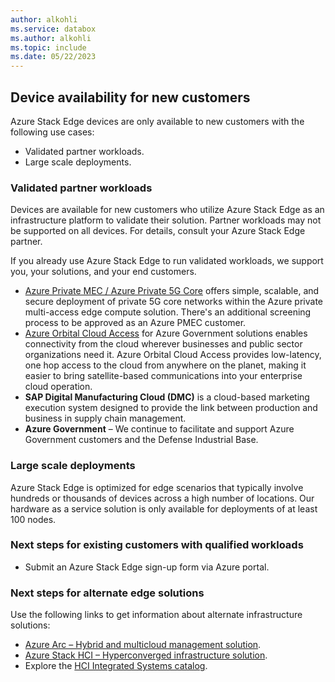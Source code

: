 ```yaml
---
author: alkohli
ms.service: databox
ms.author: alkohli
ms.topic: include
ms.date: 05/22/2023
---
```



## Device availability for new customers

Azure Stack Edge devices are only available to new customers with the following use cases:
 - Validated partner workloads.
 - Large scale deployments.

### Validated partner workloads

Devices are available for new customers who utilize Azure Stack Edge as an infrastructure platform to validate their solution. Partner workloads may not be supported on all devices. For details, consult your Azure Stack Edge partner. 

If you already use Azure Stack Edge to run validated workloads, we support you, your solutions, and your end customers.

- [Azure Private MEC / Azure Private 5G Core](https://azure.microsoft.com/products/private-5g-core/#overview>) offers simple, scalable, and secure deployment of private 5G core networks within the Azure private multi-access edge compute solution. There's an additional screening process to be approved as an Azure PMEC customer.
- [Azure Orbital Cloud Access](https://azure.microsoft.com/solutions/space/#overview) for Azure Government solutions enables connectivity from the cloud wherever businesses and public sector organizations need it. Azure Orbital Cloud Access provides low-latency, one hop access to the cloud from anywhere on the planet, making it easier to bring satellite-based communications into your enterprise cloud operation.
- **SAP Digital Manufacturing Cloud (DMC)** is a cloud-based marketing execution system designed to provide the link between production and business in supply chain management.
- **Azure Government** – We continue to facilitate and support Azure Government customers and the Defense Industrial Base.

### Large scale deployments

Azure Stack Edge is optimized for edge scenarios that typically involve hundreds or thousands of devices across a high number of locations. Our hardware as a service solution is only available for deployments of at least 100 nodes.

### Next steps for existing customers with qualified workloads

- Submit an Azure Stack Edge sign-up form via Azure portal.

### Next steps for alternate edge solutions

Use the following links to get information about alternate infrastructure solutions:

- [Azure Arc – Hybrid and multicloud management solution](https://azure.microsoft.com/products/azure-arc/#overview>).
- [Azure Stack HCI – Hyperconverged infrastructure solution](https://azure.microsoft.com/products/azure-stack/hci/#overview>).
- Explore the [HCI Integrated Systems catalog](https://azurestackhcisolutions.azure.microsoft.com/#/catalog).
